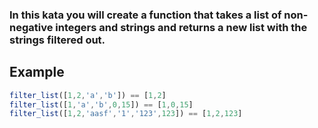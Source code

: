 ### In this kata you will create a function that takes a list of non-negative integers and strings and returns a new list with the strings filtered out.

## Example

```javascript
filter_list([1,2,'a','b']) == [1,2]
filter_list([1,'a','b',0,15]) == [1,0,15]
filter_list([1,2,'aasf','1','123',123]) == [1,2,123]
```
